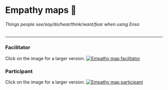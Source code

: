 # Empathy maps 🤔
###### Things people see/say/do/hear/think/want/fear when using Enso
---

### Facilitator
Click on the image for a larger version.
[![Empathy map facilitator](https://jobouddeken.nl/images/empathy-map-facilitator.png)](https://jobouddeken.nl/images/empathy-map-facilitator.png "Click for large")

### Participant
Click on the image for a larger version.
[![Empathy map participant](https://jobouddeken.nl/images/empathy-map-participant.png)](https://jobouddeken.nl/images/empathy-map-participant.png "Click for large")